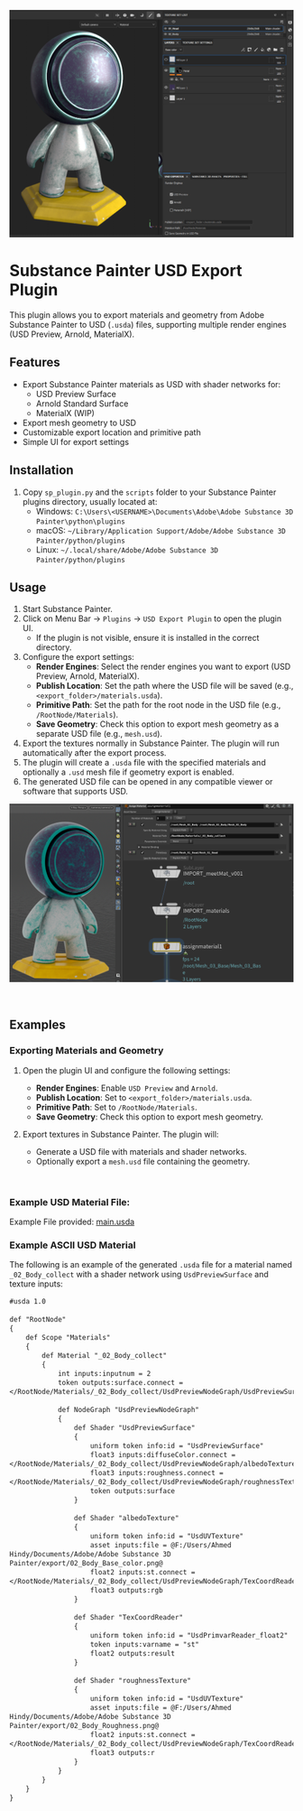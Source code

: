 ![Screenshot_1.png](Examples/images/Screenshot_1.png)

# Substance Painter USD Export Plugin
This plugin allows you to export materials and geometry from Adobe Substance Painter to USD (`.usda`) files, supporting multiple render engines (USD Preview, Arnold, MaterialX).


## Features
- Export Substance Painter materials as USD with shader networks for:
  - USD Preview Surface
  - Arnold Standard Surface
  - MaterialX (WIP)
- Export mesh geometry to USD
- Customizable export location and primitive path
- Simple UI for export settings


## Installation
1. Copy `sp_plugin.py` and the `scripts` folder to your Substance Painter plugins directory, usually located at:
   - Windows: `C:\Users\<USERNAME>\Documents\Adobe\Adobe Substance 3D Painter\python\plugins`
   - macOS: `~/Library/Application Support/Adobe/Adobe Substance 3D Painter/python/plugins`
   - Linux: `~/.local/share/Adobe/Adobe Substance 3D Painter/python/plugins`


## Usage
1. Start Substance Painter.
2. Click on Menu Bar -> `Plugins` -> `USD Export Plugin` to open the plugin UI.
   - If the plugin is not visible, ensure it is installed in the correct directory.
3. Configure the export settings:
   - **Render Engines**: Select the render engines you want to export (USD Preview, Arnold, MaterialX).
   - **Publish Location**: Set the path where the USD file will be saved (e.g., `<export_folder>/materials.usda`).
   - **Primitive Path**: Set the path for the root node in the USD file (e.g., `/RootNode/Materials`).
   - **Save Geometry**: Check this option to export mesh geometry as a separate USD file (e.g., `mesh.usd`).
4. Export the textures normally in Substance Painter. The plugin will run automatically after the export process.
5. The plugin will create a `.usda` file with the specified materials and optionally a `.usd` mesh file if geometry export is enabled.
6. The generated USD file can be opened in any compatible viewer or software that supports USD.

![Screenshot_2.png](Examples/images/Screenshot_2.png)

<br>

## Examples
### Exporting Materials and Geometry

1. Open the plugin UI and configure the following settings:
   - **Render Engines**: Enable `USD Preview` and `Arnold`.
   - **Publish Location**: Set to `<export_folder>/materials.usda`.
   - **Primitive Path**: Set to `/RootNode/Materials`.
   - **Save Geometry**: Check this option to export mesh geometry.

2. Export textures in Substance Painter. The plugin will:
   - Generate a USD file with materials and shader networks.
   - Optionally export a `mesh.usd` file containing the geometry.


<br>

### Example USD Material File:
Example File provided: [main.usda](Examples/main.usda)



### Example ASCII USD Material 
The following is an example of the generated `.usda` file for a material named `_02_Body_collect` with a shader network using `UsdPreviewSurface` and texture inputs:

```usd
#usda 1.0

def "RootNode"
{
    def Scope "Materials"
    {
        def Material "_02_Body_collect"
        {
            int inputs:inputnum = 2
            token outputs:surface.connect = </RootNode/Materials/_02_Body_collect/UsdPreviewNodeGraph/UsdPreviewSurface.outputs:surface>

            def NodeGraph "UsdPreviewNodeGraph"
            {
                def Shader "UsdPreviewSurface"
                {
                    uniform token info:id = "UsdPreviewSurface"
                    float3 inputs:diffuseColor.connect = </RootNode/Materials/_02_Body_collect/UsdPreviewNodeGraph/albedoTexture.outputs:rgb>
                    float3 inputs:roughness.connect = </RootNode/Materials/_02_Body_collect/UsdPreviewNodeGraph/roughnessTexture.outputs:r>
                    token outputs:surface
                }

                def Shader "albedoTexture"
                {
                    uniform token info:id = "UsdUVTexture"
                    asset inputs:file = @F:/Users/Ahmed Hindy/Documents/Adobe/Adobe Substance 3D Painter/export/02_Body_Base_color.png@
                    float2 inputs:st.connect = </RootNode/Materials/_02_Body_collect/UsdPreviewNodeGraph/TexCoordReader.outputs:result>
                    float3 outputs:rgb
                }

                def Shader "TexCoordReader"
                {
                    uniform token info:id = "UsdPrimvarReader_float2"
                    token inputs:varname = "st"
                    float2 outputs:result
                }
                
                def Shader "roughnessTexture"
                {
                    uniform token info:id = "UsdUVTexture"
                    asset inputs:file = @F:/Users/Ahmed Hindy/Documents/Adobe/Adobe Substance 3D Painter/export/02_Body_Roughness.png@
                    float2 inputs:st.connect = </RootNode/Materials/_02_Body_collect/UsdPreviewNodeGraph/TexCoordReader.outputs:result>
                    float3 outputs:r
                }
            }
        }
    }
}

